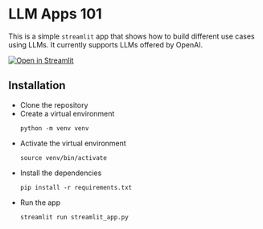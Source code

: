 # LLM Apps 101

This is a simple `streamlit` app that shows how to build different use cases using LLMs. It currently supports LLMs offered by OpenAI.

[![Open in Streamlit](https://static.streamlit.io/badges/streamlit_badge_black_white.svg)](https://llm101.streamlit.app/)

## Installation
- Clone the repository
- Create a virtual environment
  ```
  python -m venv venv
  ```
- Activate the virtual environment
  ```
  source venv/bin/activate
  ```
- Install the dependencies
  ```
  pip install -r requirements.txt
  ```
- Run the app
  ```
  streamlit run streamlit_app.py
  ```
